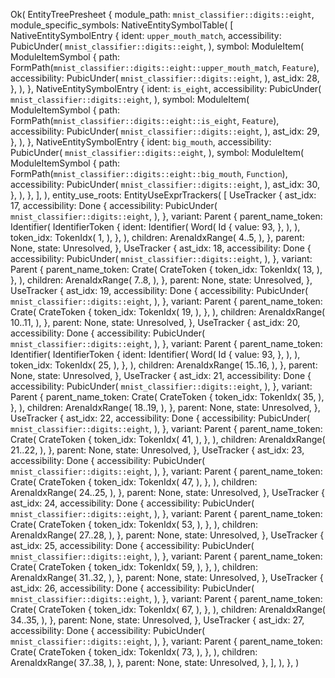 Ok(
    EntityTreePresheet {
        module_path: `mnist_classifier::digits::eight`,
        module_specific_symbols: NativeEntitySymbolTable(
            [
                NativeEntitySymbolEntry {
                    ident: `upper_mouth_match`,
                    accessibility: PubicUnder(
                        `mnist_classifier::digits::eight`,
                    ),
                    symbol: ModuleItem(
                        ModuleItemSymbol {
                            path: FormPath(`mnist_classifier::digits::eight::upper_mouth_match`, `Feature`),
                            accessibility: PubicUnder(
                                `mnist_classifier::digits::eight`,
                            ),
                            ast_idx: 28,
                        },
                    ),
                },
                NativeEntitySymbolEntry {
                    ident: `is_eight`,
                    accessibility: PubicUnder(
                        `mnist_classifier::digits::eight`,
                    ),
                    symbol: ModuleItem(
                        ModuleItemSymbol {
                            path: FormPath(`mnist_classifier::digits::eight::is_eight`, `Feature`),
                            accessibility: PubicUnder(
                                `mnist_classifier::digits::eight`,
                            ),
                            ast_idx: 29,
                        },
                    ),
                },
                NativeEntitySymbolEntry {
                    ident: `big_mouth`,
                    accessibility: PubicUnder(
                        `mnist_classifier::digits::eight`,
                    ),
                    symbol: ModuleItem(
                        ModuleItemSymbol {
                            path: FormPath(`mnist_classifier::digits::eight::big_mouth`, `Function`),
                            accessibility: PubicUnder(
                                `mnist_classifier::digits::eight`,
                            ),
                            ast_idx: 30,
                        },
                    ),
                },
            ],
        ),
        entity_use_roots: EntityUseExprTrackers(
            [
                UseTracker {
                    ast_idx: 17,
                    accessibility: Done {
                        accessibility: PubicUnder(
                            `mnist_classifier::digits::eight`,
                        ),
                    },
                    variant: Parent {
                        parent_name_token: Identifier(
                            IdentifierToken {
                                ident: Identifier(
                                    Word(
                                        Id {
                                            value: 93,
                                        },
                                    ),
                                ),
                                token_idx: TokenIdx(
                                    1,
                                ),
                            },
                        ),
                        children: ArenaIdxRange(
                            4..5,
                        ),
                    },
                    parent: None,
                    state: Unresolved,
                },
                UseTracker {
                    ast_idx: 18,
                    accessibility: Done {
                        accessibility: PubicUnder(
                            `mnist_classifier::digits::eight`,
                        ),
                    },
                    variant: Parent {
                        parent_name_token: Crate(
                            CrateToken {
                                token_idx: TokenIdx(
                                    13,
                                ),
                            },
                        ),
                        children: ArenaIdxRange(
                            7..8,
                        ),
                    },
                    parent: None,
                    state: Unresolved,
                },
                UseTracker {
                    ast_idx: 19,
                    accessibility: Done {
                        accessibility: PubicUnder(
                            `mnist_classifier::digits::eight`,
                        ),
                    },
                    variant: Parent {
                        parent_name_token: Crate(
                            CrateToken {
                                token_idx: TokenIdx(
                                    19,
                                ),
                            },
                        ),
                        children: ArenaIdxRange(
                            10..11,
                        ),
                    },
                    parent: None,
                    state: Unresolved,
                },
                UseTracker {
                    ast_idx: 20,
                    accessibility: Done {
                        accessibility: PubicUnder(
                            `mnist_classifier::digits::eight`,
                        ),
                    },
                    variant: Parent {
                        parent_name_token: Identifier(
                            IdentifierToken {
                                ident: Identifier(
                                    Word(
                                        Id {
                                            value: 93,
                                        },
                                    ),
                                ),
                                token_idx: TokenIdx(
                                    25,
                                ),
                            },
                        ),
                        children: ArenaIdxRange(
                            15..16,
                        ),
                    },
                    parent: None,
                    state: Unresolved,
                },
                UseTracker {
                    ast_idx: 21,
                    accessibility: Done {
                        accessibility: PubicUnder(
                            `mnist_classifier::digits::eight`,
                        ),
                    },
                    variant: Parent {
                        parent_name_token: Crate(
                            CrateToken {
                                token_idx: TokenIdx(
                                    35,
                                ),
                            },
                        ),
                        children: ArenaIdxRange(
                            18..19,
                        ),
                    },
                    parent: None,
                    state: Unresolved,
                },
                UseTracker {
                    ast_idx: 22,
                    accessibility: Done {
                        accessibility: PubicUnder(
                            `mnist_classifier::digits::eight`,
                        ),
                    },
                    variant: Parent {
                        parent_name_token: Crate(
                            CrateToken {
                                token_idx: TokenIdx(
                                    41,
                                ),
                            },
                        ),
                        children: ArenaIdxRange(
                            21..22,
                        ),
                    },
                    parent: None,
                    state: Unresolved,
                },
                UseTracker {
                    ast_idx: 23,
                    accessibility: Done {
                        accessibility: PubicUnder(
                            `mnist_classifier::digits::eight`,
                        ),
                    },
                    variant: Parent {
                        parent_name_token: Crate(
                            CrateToken {
                                token_idx: TokenIdx(
                                    47,
                                ),
                            },
                        ),
                        children: ArenaIdxRange(
                            24..25,
                        ),
                    },
                    parent: None,
                    state: Unresolved,
                },
                UseTracker {
                    ast_idx: 24,
                    accessibility: Done {
                        accessibility: PubicUnder(
                            `mnist_classifier::digits::eight`,
                        ),
                    },
                    variant: Parent {
                        parent_name_token: Crate(
                            CrateToken {
                                token_idx: TokenIdx(
                                    53,
                                ),
                            },
                        ),
                        children: ArenaIdxRange(
                            27..28,
                        ),
                    },
                    parent: None,
                    state: Unresolved,
                },
                UseTracker {
                    ast_idx: 25,
                    accessibility: Done {
                        accessibility: PubicUnder(
                            `mnist_classifier::digits::eight`,
                        ),
                    },
                    variant: Parent {
                        parent_name_token: Crate(
                            CrateToken {
                                token_idx: TokenIdx(
                                    59,
                                ),
                            },
                        ),
                        children: ArenaIdxRange(
                            31..32,
                        ),
                    },
                    parent: None,
                    state: Unresolved,
                },
                UseTracker {
                    ast_idx: 26,
                    accessibility: Done {
                        accessibility: PubicUnder(
                            `mnist_classifier::digits::eight`,
                        ),
                    },
                    variant: Parent {
                        parent_name_token: Crate(
                            CrateToken {
                                token_idx: TokenIdx(
                                    67,
                                ),
                            },
                        ),
                        children: ArenaIdxRange(
                            34..35,
                        ),
                    },
                    parent: None,
                    state: Unresolved,
                },
                UseTracker {
                    ast_idx: 27,
                    accessibility: Done {
                        accessibility: PubicUnder(
                            `mnist_classifier::digits::eight`,
                        ),
                    },
                    variant: Parent {
                        parent_name_token: Crate(
                            CrateToken {
                                token_idx: TokenIdx(
                                    73,
                                ),
                            },
                        ),
                        children: ArenaIdxRange(
                            37..38,
                        ),
                    },
                    parent: None,
                    state: Unresolved,
                },
            ],
        ),
    },
)